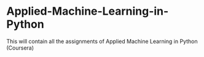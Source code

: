 # Applied-Machine-Learning-in-Python
This will contain all the assignments of Applied Machine Learning in Python (Coursera)
